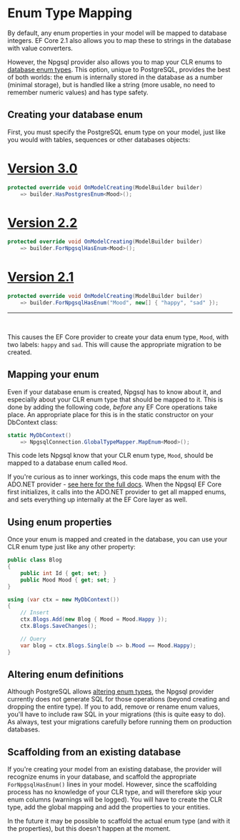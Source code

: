 # Enum Type Mapping

By default, any enum properties in your model will be mapped to database integers. EF Core 2.1 also allows you to map these to strings in the database with value converters.

However, the Npgsql provider also allows you to map your CLR enums to [database enum types](https://www.postgresql.org/docs/current/static/datatype-enum.html). This option, unique to PostgreSQL, provides the best of both worlds: the enum is internally stored in the database as a number (minimal storage), but is handled like a string (more usable, no need to remember numeric values) and has type safety.

## Creating your database enum

First, you must specify the PostgreSQL enum type on your model, just like you would with tables, sequences or other databases objects:

# [Version 3.0](#tab/3.0)

```c#
protected override void OnModelCreating(ModelBuilder builder)
    => builder.HasPostgresEnum<Mood>();
```

# [Version 2.2](#tab/2.2)

```c#
protected override void OnModelCreating(ModelBuilder builder)
    => builder.ForNpgsqlHasEnum<Mood>();
```

# [Version 2.1](#tab/2.1)

```c#
protected override void OnModelCreating(ModelBuilder builder)
    => builder.ForNpgsqlHasEnum("Mood", new[] { "happy", "sad" });
```

---
<br/>

This causes the EF Core provider to create your data enum type, `Mood`, with two labels: `happy` and `sad`. This will cause the appropriate migration to be created.

## Mapping your enum

Even if your database enum is created, Npgsql has to know about it, and especially about your CLR enum type that should be mapped to it. This is done by adding the following code, *before* any EF Core operations take place. An appropriate place for this is in the static constructor on your DbContext class:

```c#
static MyDbContext()
    => NpgsqlConnection.GlobalTypeMapper.MapEnum<Mood>();
```

This code lets Npgsql know that your CLR enum type, `Mood`, should be mapped to a database enum called `Mood`.

If you're curious as to inner workings, this code maps the enum with the ADO.NET provider - [see here for the full docs](http://www.npgsql.org/doc/types/enums_and_composites.html). When the Npgsql EF Core first initializes, it calls into the ADO.NET provider to get all mapped enums, and sets everything up internally at the EF Core layer as well.

## Using enum properties

Once your enum is mapped and created in the database, you can use your CLR enum type just like any other property:

```c#
public class Blog
{
    public int Id { get; set; }
    public Mood Mood { get; set; }
}

using (var ctx = new MyDbContext())
{
    // Insert
    ctx.Blogs.Add(new Blog { Mood = Mood.Happy });
    ctx.Blogs.SaveChanges();

    // Query
    var blog = ctx.Blogs.Single(b => b.Mood == Mood.Happy);
}
```

## Altering enum definitions

Although PostgreSQL allows [altering enum types](https://www.postgresql.org/docs/current/static/sql-altertype.html), the Npgsql provider currently does not generate SQL for those operations (beyond creating and dropping the entire type). If you to add, remove or rename enum values, you'll have to include raw SQL in your migrations (this is quite easy to do). As always, test your migrations carefully before running them on production databases.

## Scaffolding from an existing database

If you're creating your model from an existing database, the provider will recognize enums in your database, and scaffold the appropriate `ForNpgsqlHasEnum()` lines in your model. However, since the scaffolding process has no knowledge of your CLR type, and will therefore skip your enum columns (warnings will be logged). You will have to create the CLR type, add the global mapping and add the properties to your entities.

In the future it may be possible to scaffold the actual enum type (and with it the properties), but this doesn't happen at the moment.

